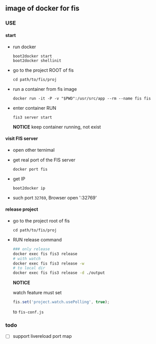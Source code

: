 ## image of docker for fis


### USE

#### start

- run docker

    ```
    boot2docker start
    boot2docker shellinit
    ```
- go to the project ROOT of fis

    ```
    cd path/to/fis/proj
    ```
- run a container from fis image

    ```
    docker run -it -P -v "$PWD":/usr/src/app --rm --name fis fis
    ```

- enter container RUN

    ```
    fis3 server start
    ```

    **NOTICE** keep container running, not exist

#### visit FIS server

- open other ternimal
- get real port of the FIS server

    ```
    docker port fis
    ```

- get IP

    ```
    boot2docker ip
    ```
- such port `32769`, Browser open '<ip>:32769'

#### release project

- go to the project root of fis

    ```
    cd path/to/fis/proj
    ```

- RUN release command
    
    ```bash
    ### only release
    docker exec fis fis3 release
    # with watch
    docker exec fis fis3 release -w
    # to local dir
    docker exec fis fis3 release -d ./output
    ```

    **NOTICE**

    watch feature must set

    ```js
    fis.set('project.watch.usePolling', true);
    ```

    to `fis-conf.js`

### todo

- [ ] support livereload port map

